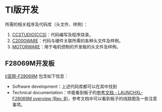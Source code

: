 # TI版开发
所需的相关程序及代码库（头文件、样例）：
1. [CCSTUDIO(CCS)](https://www.ti.com/tool/CCSTUDIO)：代码编写及程序烧录。
2. [C2000WARE](https://www.ti.com/tool/C2000WARE)：代码与硬件关联所需的各种头文件及样例。
3. [MOTORWARE](https://www.ti.com/tool/MOTORWARE)：用于电机控制的开发板的头文件及样例。

## F28069M开发板
[ti官网-F28069M](https://www.ti.com/tool/LAUNCHXL-F28069M) 包含如下信息：
- Software development：上述代码库都可以在其中找到
- Technical documentation：中能看到板子的[参考文档 - 	LAUNCHXL-F28069M overview (Rev. B)](https://www.ti.com/lit/ug/sprui11b/sprui11b.pdf)，参考文档中可以看到板子的线路图及一些注意事项。



